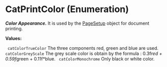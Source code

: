 # CatPrintColor (Enumeration)

**_Color Appearance._**
It is used by the [PageSetup](../InfInterfaces/interface_PageSetup_17718.md) object for document printing.

**Values:**

` catColorTrueColor`      The three components red, green and blue are used.
` catColorGreyScale`      The grey scale color is obtain by the formula : 0.3f*red + 0.59f*green + 0.11f*blue.
` catColorMonochrome`      Only black or white color.